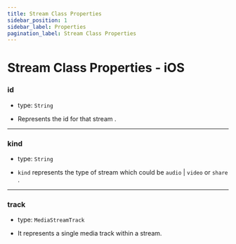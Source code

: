 ```yaml
---
title: Stream Class Properties
sidebar_position: 1
sidebar_label: Properties
pagination_label: Stream Class Properties
---
```


# Stream Class Properties - iOS

<div class="sdk-api-ref-only-h4">

### id

- type: `String`

- Represents the id for that stream .

---

### kind

- type: `String`

- `kind` represents the type of stream which could be `audio` | `video` or `share` .

---

### track

- type: `MediaStreamTrack`

- It represents a single media track within a stream.

</div>
